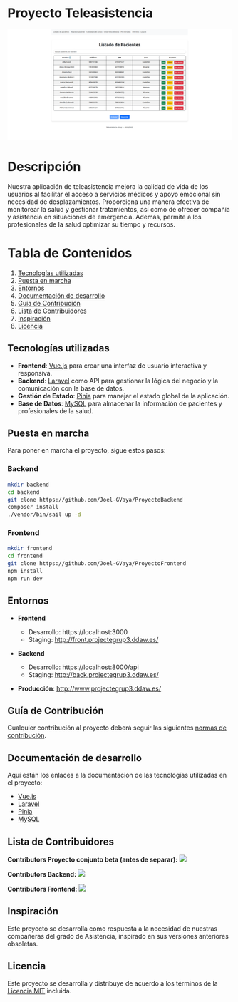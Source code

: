 
# Proyecto Teleasistencia

![Vista previa de la aplicación](/teleasistencia.png)

# Descripción

Nuestra aplicación de teleasistencia mejora la calidad de vida de los usuarios al facilitar el acceso a servicios médicos y apoyo emocional sin necesidad de desplazamientos. Proporciona una manera efectiva de monitorear la salud y gestionar tratamientos, así como de ofrecer compañía y asistencia en situaciones de emergencia. Además, permite a los profesionales de la salud optimizar su tiempo y recursos.

# Tabla de Contenidos

1. [Tecnologías utilizadas](#tecnologías-utilizadas)
2. [Puesta en marcha](#puesta-en-marcha)
3. [Entornos](#entornos)
4. [Documentación de desarrollo](#documentación-de-desarrollo)
5. [Guía de Contribución](#guía-de-contribución)
6. [Lista de Contribuidores](#lista-de-contribuidores)
7. [Inspiración](#inspiración)
8. [Licencia](#licencia)

## Tecnologías utilizadas

- **Frontend**: [Vue.js](https://vuejs.org/guide/introduction) para crear una interfaz de usuario interactiva y responsiva.
- **Backend**: [Laravel](https://laravel.com/docs/11.x/readme) como API para gestionar la lógica del negocio y la comunicación con la base de datos.
- **Gestión de Estado**: [Pinia](https://pinia.vuejs.org/) para manejar el estado global de la aplicación.
- **Base de Datos**: [MySQL](https://dev.mysql.com/doc/) para almacenar la información de pacientes y profesionales de la salud.

## Puesta en marcha

Para poner en marcha el proyecto, sigue estos pasos:

### Backend

```bash
mkdir backend
cd backend
git clone https://github.com/Joel-GVaya/ProyectoBackend
composer install
./vendor/bin/sail up -d
```

### Frontend

```bash
mkdir frontend
cd frontend
git clone https://github.com/Joel-GVaya/ProyectoFrontend
npm install
npm run dev
```

## Entornos

- **Frontend**
  - Desarrollo: https://localhost:3000
  - Staging: http://front.projectegrup3.ddaw.es/
  
- **Backend**
  - Desarrollo: https://localhost:8000/api
  - Staging: http://back.projectegrup3.ddaw.es/
  
- **Producción**: http://www.projectegrup3.ddaw.es/

## Guía de Contribución 

Cualquier contribución al proyecto deberá seguir las siguientes [normas de contribución](CONTRIBUTING.md).

## Documentación de desarrollo

Aquí están los enlaces a la documentación de las tecnologías utilizadas en el proyecto:

- [Vue.js](https://vuejs.org/guide/introduction)
- [Laravel](https://laravel.com/docs/11.x/readme)
- [Pinia](https://pinia.vuejs.org/)
- [MySQL](https://dev.mysql.com/doc/)

## Lista de Contribuidores

**Contributors Proyecto conjunto beta (antes de separar):**
<a href="https://github.com/Tartanillas/ProyectoFinal/graphs/contributors">
  <img src="https://contrib.rocks/image?repo=Tartanillas/ProyectoFinal" />
</a>

**Contributors Backend:**
<a href="https://github.com/Joel-GVaya/ProyectoBackend/graphs/contributors">
  <img src="https://contrib.rocks/image?repo=Joel-GVaya/ProyectoBackend" />
</a>

**Contributors Frontend:**
<a href="https://github.com/Joel-GVaya/ProyectoFrontend/graphs/contributors">
  <img src="https://contrib.rocks/image?repo=Joel-GVaya/ProyectoFrontend" />
</a>

## Inspiración

Este proyecto se desarrolla como respuesta a la necesidad de nuestras compañeras del grado de Asistencia, inspirado en sus versiones anteriores obsoletas.

## Licencia

Este proyecto se desarrolla y distribuye de acuerdo a los términos de la [Licencia MIT](LICENSE) incluida.
